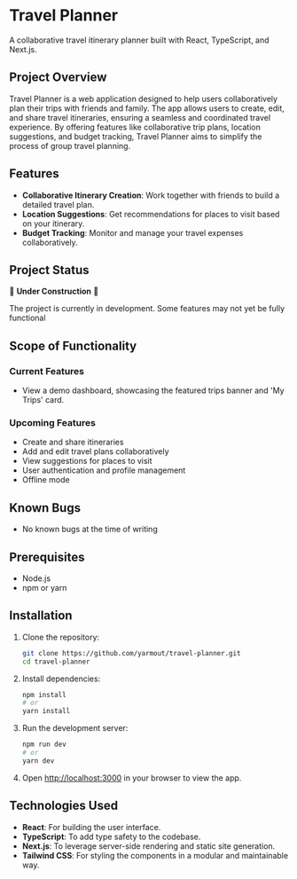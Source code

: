 # Travel Planner

A collaborative travel itinerary planner built with React, TypeScript, and Next.js.

## Project Overview

Travel Planner is a web application designed to help users collaboratively plan their trips with friends and family. The app allows users to create, edit, and share travel itineraries, ensuring a seamless and coordinated travel experience. By offering features like collaborative trip plans, location suggestions, and budget tracking, Travel Planner aims to simplify the process of group travel planning.

## Features

- **Collaborative Itinerary Creation**: Work together with friends to build a detailed travel plan.
- **Location Suggestions**: Get recommendations for places to visit based on your itinerary.
- **Budget Tracking**: Monitor and manage your travel expenses collaboratively.


## Project Status

🚧 **Under Construction** 🚧

The project is currently in development. Some features may not yet be fully functional

## Scope of Functionality

### Current Features

- View a demo dashboard, showcasing the featured trips banner and 'My Trips' card.

### Upcoming Features

- Create and share itineraries
- Add and edit travel plans collaboratively
- View suggestions for places to visit
- User authentication and profile management
- Offline mode

## Known Bugs

- No known bugs at the time of writing

## Prerequisites

- Node.js
- npm or yarn

## Installation

1. Clone the repository:
    ```bash
    git clone https://github.com/yarmout/travel-planner.git
    cd travel-planner
    ```

2. Install dependencies:
    ```bash
    npm install
    # or
    yarn install
    ```

3. Run the development server:
    ```bash
    npm run dev
    # or
    yarn dev
    ```

4. Open [http://localhost:3000](http://localhost:3000) in your browser to view the app.


## Technologies Used

- **React**: For building the user interface.
- **TypeScript**: To add type safety to the codebase.
- **Next.js**: To leverage server-side rendering and static site generation.
- **Tailwind CSS**: For styling the components in a modular and maintainable way.
